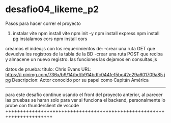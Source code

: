 # desafio04_likeme_p2

Pasos para hacer correr el proyecto

1. instalar vite npm install vite
   npm init -y
   npm install express
   npm install pg
   instalamos cors npm install cors

creamos el index.js  con los requerimientos de:
-crear una ruta GET que devuelva los registros de la tabla de la BD
-crear una ruta POST que reciba y almacene un nuevo registro.
las funciones las dejamos en consultas.js

datos de prueba:
titulo:
Chris Evans
URL:
https://i.pinimg.com/736x/b9/14/bd/b914bdfc044fef5bc42e29a601709a85.jpg
Descripcion:
Actor conocido por su papel como Capitán América

**********************************************************************
para este desafio continue usando el front del proyecto anterior,
al parecer las pruebas se haran solo para ver si funciona el backend,
personalmente lo probe con thunderclient de vscode
++++++++++++++++++++++++++++++++++++++++++++++++++++++++++++++++++++++
